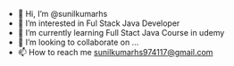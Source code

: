 - 👋 Hi, I’m @sunilkumarhs
- 👀 I’m interested in Ful Stack Java Developer
- 🌱 I’m currently learning Full Stact Java Course in udemy
- 💞️ I’m looking to collaborate on ...
- 📫 How to reach me sunilkumarhs974117@gmail.com

<!---
sunilkumarhs/sunilkumarhs is a ✨ special ✨ repository because its `README.md` (this file) appears on your GitHub profile.
You can click the Preview link to take a look at your changes.
--->
